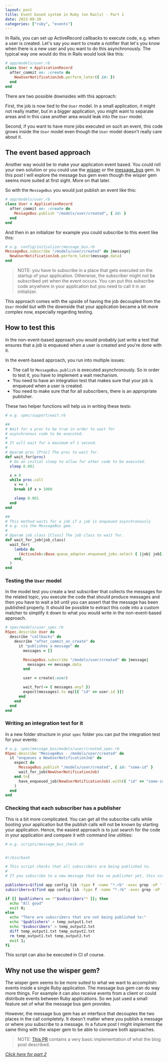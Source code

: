 ```yaml
---
layout: post
title: Event based system in Ruby (on Rails) - Part 1
date: 2023-09-20
categories: ["ruby", "events"]
---
```


In Rails, you can set up ActiveRecord callbacks to execute code, e.g. when a user is created. Let's say you want to create a notifier that let's you know when there is a new user and you want to do this asynchronously. The typical way one would do this in Rails would look like this:

```ruby
# app/models/user.rb
class User < ApplicationRecord
  after_commit on: :create do
    NewUserNotificationJob.perform_later({ id: })
  end
end
```

There are two possible downsides with this approach:

First, the job is now tied to the `User` model. In a small application, it might not really matter, but in a bigger application, you might want to separate areas and in this case another area would leak into the `User` model.

Second, if you want to have more jobs executed on such an event, this code grows inside the `User` model even though the `User` model doesn't really care about it.

## The event based approach

Another way would be to make your application event based. You could roll your own solution or you could use the [wisper](https://github.com/krisleech/wisper) or the [message_bus](https://github.com/discourse/message_bus) gem. In this post I will explore the message bus gem even though the wisper gem seems more suited at first sight. More on that later.

So with the `MessageBus` you would just publish an event like this:

```ruby
# app/models/user.rb
class User < ApplicationRecord
  after_commit on: :create do
    MessageBus.publish "/models/user/created", { id: }
  end
end
```

And then in an initializer for example you could subscribe to this event like this:

```ruby
# e.g. config/initializer/message_bus.rb
MessageBus.subscribe "/models/user/created" do |message|
  NewUserNotificationJob.perform_later(message.data)
end
```

> NOTE: you have to subscribe in a place that gets executed on the startup of your application. Otherwise, the subscriber might not be subscribed yet when the event occurs. You can put this subscribe code anywhere in your application but you need to call it in an initializer.

This approach comes with the upside of having the job decoupled from the `User` model but with the downside that your application became a bit more complex now, especially regarding testing.

## How to test this

In the non-event-based approach you would probably just write a test that ensures that a job is enqueued when a user is created and you're done with it.

In the event-based approach, you run into multiple issues:

- The call to `MessageBus.publish` is executed asynchronously. So in order to test it, you have to implement a wait mechanism.
- You need to have an integration test that makes sure that your job is enqueued when a user is created.
- You need to make sure that for all subscribers, there is an appropriate publisher.

These two helper functions will help us in writing these tests:

```ruby
# e.g. spec/support/wait.rb

##
# Wait for a proc to be true in order to wait for
# asynchronous code to be executed.
#
# It will wait for a maximum of 1 second.
#
# @param proc [Proc] The proc to wait for.
def wait_for(proc)
  # Do an initial sleep to allow for other code to be executed.
  sleep 0.001

  x = 0
  while proc.call
    x += 1
    break if x > 1000

    sleep 0.001
  end
end

##
# This method waits for a job if a job is enqueued asynchronously
# e.g. via the MessageBus gem.
#
# @param job_class [Class] The job class to wait for.
def wait_for_job(job_class)
  wait_for(
    lambda do
      (ActiveJob::Base.queue_adapter.enqueued_jobs.select { |job| job[:job] == job_class }).empty?
    end,
  )
end

```

### Testing the `User` model

In the model test you create a test subscriber that collects the messages for the related topic, you execute the code that should produce messages and then you have to wait a bit until you can assert that the message has been published properly. It should be possible to extract this code into a custom matcher to simplify it down to what you would write in the non-event-based approach.

```ruby
# spec/models/user_spec.rb
RSpec.describe User do
  describe "callbacks" do
    describe "after_commit_on_create" do
      it "publishes a message" do
        messages = []

        MessageBus.subscribe "/models/user/created" do |message|
          messages << message.data
        end

        user = create(:user)

        wait_for(-> { messages.any? })
        expect(messages).to eq([{ "id" => user.id }])
      end
    end
  end
end
```

### Writing an integration test for it

In a new folder structure in your `spec` folder you can put the integration test for your events:

```ruby
# e.g. spec/message_bus/models/user/created_spec.rb
RSpec.describe "MessageBus - /models/user/created" do
  it "enqueues a NewUserNotificationJob" do
    expect do
      MessageBus.publish "/models/user/created", { id: "some-id" }
      wait_for_job(NewUserNotificationJob)
    end.to(
      have_enqueued_job(NewUserNotificationJob).with({ "id" => "some-id" }),
    )
  end
end
```

### Checking that each subscriber has a publisher

This is a bit more complicated. You can get all the subscribe calls while booting your application but the publish calls will not be known by starting your application. Hence, the easiest approach is to just search for the code in your application and compare it with command line utilities:

```bash
# e.g. scripts/message_bus_check.sh


#!/bin/bash

# This script checks that all subscribers are being published to.
#
# If you subscribe to a new message that has no publisher yet, this script will fail.

publishers=$(find app config lib -type f -name "*.rb" -exec grep -oP '(?<=MessageBus\.publish ")[^"]*|(?<=MessageBus\.publish\(")[^"]*' {} \;)
subscribers=$(find app config lib -type f -name "*.rb" -exec grep -oP '(?<=MessageBus\.subscribe ")[^"]*|(?<=MessageBus\.subscribe\(")[^"]*' {} \;)

if [[ $publishers == *"$subscribers"* ]]; then
  echo "All good"
  exit 0;
else
  echo "There are subscribers that are not being published to:"
  echo "$publishers" > temp_output1.txt
  echo "$subscribers" > temp_output2.txt
  diff temp_output1.txt temp_output2.txt
  rm temp_output1.txt temp_output2.txt
  exit 1;
fi
```

This script can also be executed in CI of course.

## Why not use the wisper gem?

The wisper gem seems to be more suited to what we want to accomplish: events inside a single Ruby application. The message bus gem can do way more things. For example it can also receive events from a client or could distribute events between Ruby applications. So we just used a small feature set of what the message bus gem provides.

However, the message bus gem has an interface that decouples the two places in the call completely. It doesn't matter where you publish a message or where you subscribe to a message. In a future post I might implement the same thing with the wisper gem to be able to compare both approaches.

> NOTE: [This PR](https://github.com/peterfication/peak-tracker-auth/pull/152) contains a very basic implementation of what the blog post described.

[_Click here for part 2_](https://www.petergundel.de/ruby/events/2023/09/23/event-based-system-inside-ruby-on-rails-part-2.html)
